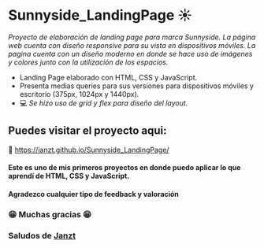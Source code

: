  # Sunnyside_LandingPage ☀️
 
_Proyecto de elaboración de landing page para marca Sunnyside. La página web cuenta con diseño responsive para su vista en dispositivos móviles. La pagina cuenta con un diseño moderno en donde se hace uso de imágenes y colores junto con la utilización de los espacios._ 

* Landing Page elaborado con HTML, CSS y JavaScript.<br>
* Presenta medias queries para sus versiones para dispositivos móviles y escritorio (375px, 1024px y 1440px).<br>
 * 💻 _Se hizo uso de grid y flex para diseño del layout._ 
## Puedes visitar el proyecto aqui:
🎯 https://janzt.github.io/Sunnyside_LandingPage/ 

#### Este es uno de mis primeros proyectos en donde puedo aplicar lo que aprendí de HTML, CSS y JavaScript.
#### Agradezco cualquier tipo de feedback y valoración

### 😁 Muchas gracias 😁
### Saludos de [Janzt](https://github.com/Janzt)
